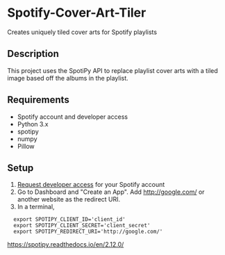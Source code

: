 # Spotify-Cover-Art-Tiler
Creates uniquely tiled cover arts for Spotify playlists

## Description
This project uses the SpotiPy API to replace playlist cover arts with a tiled image based off the albums in the playlist.

## Requirements
* Spotify account and developer access
* Python 3.x
* spotipy
* numpy
* Pillow

## Setup
1. [Request developer access](https://developer.spotify.com/) for your Spotify account
2. Go to Dashboard and "Create an App". Add http://google.com/ or another website as the redirect URI.
3. In a terminal,
```
  export SPOTIPY_CLIENT_ID='client_id'
  export SPOTIPY_CLIENT_SECRET='client_secret'
  export SPOTIPY_REDIRECT_URI='http://google.com/'
```

https://spotipy.readthedocs.io/en/2.12.0/

